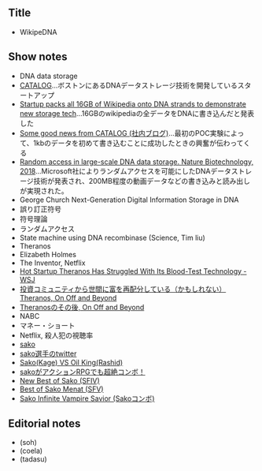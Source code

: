 ## Title
- WikipeDNA

## Show notes
- DNA data storage
- [CATALOG](https://catalogdna.com/)...ボストンにあるDNAデータストレージ技術を開発しているスタートアップ
- [Startup packs all 16GB of Wikipedia onto DNA strands to demonstrate new storage tech](https://www.cnet.com/news/startup-packs-all-16gb-wikipedia-onto-dna-strands-demonstrate-new-storage-tech/)...16GBのwikipediaの全データをDNAに書き込んだと発表した
- [Some good news from CATALOG (社内ブログ)](https://catalogdna.com/uncategorized/some-good-news-from-catalog/)...最初のPOC実験によって、1kbのデータを初めて書き込むことに成功したときの興奮が伝わってくる
- [Random access in large-scale DNA data storage. Nature Biotechnology, 2018](https://www.nature.com/articles/nbt.4079)...Microsoft社によりランダムアクセスを可能にしたDNAデータストレージ技術が発表され、200MB程度の動画データなどの書き込みと読み出しが実現された。
- George Church Next-Generation Digital Information Storage in DNA
- 誤り訂正符号
- 符号理論
- ランダムアクセス
- State machine using DNA recombinase (Science, Tim liu)
- Theranos
- Elizabeth Holmes
- The Inventor, Netflix
- [Hot Startup Theranos Has Struggled With Its Blood-Test Technology - WSJ](https://www.wsj.com/articles/theranos-has-struggled-with-blood-tests-1444881901)
- [投資コミュニティから世間に富を再配分している（かもしれない）Theranos, On Off and Beyond](https://chikawatanabe.com/2015/10/22/theranos/)
- [Theranosのその後, On Off and Beyond](https://chikawatanabe.com/2016/10/12/theranos_update/)
- NABC
- マネー・ショート
- Netflix, 殺人犯の視聴率
- [sako](http://fgamers.saikyou.biz/?sako)
- [sako選手のtwitter](https://twitter.com/sakonoko)
- [Sako(Kage) VS Oil King(Rashid)](https://www.youtube.com/watch?v=hoC9B0GYWck)
- [sakoがアクションRPGでも超絶コンボ！](https://www.youtube.com/watch?v=YHA3oDbMxIw)
- [New Best of Sako (SFIV)](https://www.youtube.com/watch?v=ojy9e_73AKw)
- [Best of Sako Menat (SFV)](https://www.youtube.com/watch?v=_PSx897L7U4)
- [Sako Infinite Vampire Savior (Sakoコンボ)](https://www.youtube.com/watch?v=kv--bZBXQ8U)



## Editorial notes
- (soh)
- (coela)
- (tadasu)

